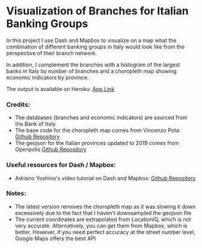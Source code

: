 # Visualization of Branches for Italian Banking Groups

In this project I use Dash and Mapbox to visualize on a map what the combination of different banking groups in Italy would look like from the perspective of their branch network.

In addition, I complement the branches with a histogram of the largest banks in Italy by number of branches and a choropleth map showing economic indicators by province.

The output is available on Heroku: [App Link](https://dash-mapbox-italian-banks.herokuapp.com/)

### Credits:
+ The databases (branches and economic indicators) are sourced from the Bank of Italy
+ The base code for the choropleth map comes from Vincenzo Pota: [Github Repository](https://github.com/vincepota/plotly_choropleth_tutorial)
+ The geojson for the Italian provinces updated to 2019 comes from Openpolis [Github Repository](https://github.com/openpolis/geojson-italy?files=1)

### Useful resources for Dash / Mapbox:
+ Adriano Yoshino's video tutorial on Dash and Mapbox: [Github Repository](https://github.com/amyoshino/Dash_Tutorial_Series)

### Notes:
+ The latest version removes the choropleth map as it was slowing it down excessively due to the fact that I haven't downsampled the geojson file
+ The current coordinates are extrapolated from LocationIQ, which is not very accurate. Alternatively, you can get them from Mapbox, which is better. However, if you need perfect accuracy at the street number level, Google Maps offers the best API

